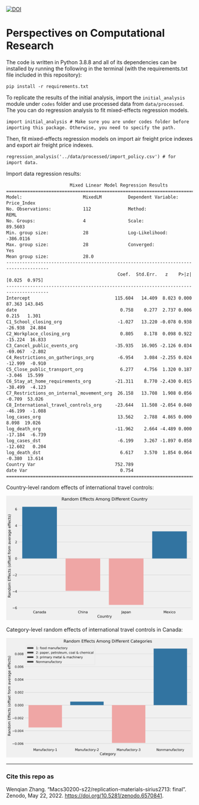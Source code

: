 [![DOI](https://zenodo.org/badge/483373544.svg)](https://zenodo.org/badge/latestdoi/483373544)

# Perspectives on Computational Research

The code is written in Python 3.8.8 and all of its dependencies can be installed by running the following in the terminal (with the requirements.txt file included in this repository):

```
pip install -r requirements.txt
```

To replicate the results of the initial analysis, import the `initial_analysis` module under `codes` folder and use processed data from `data/processed`. The you can do regression analysis to fit mixed-effects regression models.

```
import initial_analysis # Make sure you are under codes folder before importing this package. Otherwise, you need to specify the path.
```

Then, fit mixed-effects regression models on import air freight price indexes and export air freight price indexes.
```
regression_analysis('../data/processed/import_policy.csv') # for import data.
```

Import data regression results:
```
                        Mixed Linear Model Regression Results
======================================================================================
Model:                       MixedLM          Dependent Variable:          Price_Index
No. Observations:            112              Method:                      REML       
No. Groups:                  4                Scale:                       89.5603    
Min. group size:             28               Log-Likelihood:              -386.0116  
Max. group size:             28               Converged:                   Yes        
Mean group size:             28.0                                                     
--------------------------------------------------------------------------------------
                                          Coef.  Std.Err.   z    P>|z|  [0.025  0.975]
--------------------------------------------------------------------------------------
Intercept                                115.604   14.409  8.023 0.000  87.363 143.845
date                                       0.758    0.277  2.737 0.006   0.215   1.301
C1_School_closing_org                     -1.027   13.220 -0.078 0.938 -26.938  24.884
C2_Workplace_closing_org                   0.805    8.178  0.098 0.922 -15.224  16.833
C3_Cancel_public_events_org              -35.935   16.905 -2.126 0.034 -69.067  -2.802
C4_Restrictions_on_gatherings_org         -6.954    3.084 -2.255 0.024 -12.999  -0.910
C5_Close_public_transport_org              6.277    4.756  1.320 0.187  -3.046  15.599
C6_Stay_at_home_requirements_org         -21.311    8.770 -2.430 0.015 -38.499  -4.123
C7_Restrictions_on_internal_movement_org  26.158   13.708  1.908 0.056  -0.709  53.026
C8_International_travel_controls_org     -23.644   11.508 -2.054 0.040 -46.199  -1.088
log_cases_org                             13.562    2.788  4.865 0.000   8.098  19.026
log_death_org                            -11.962    2.664 -4.489 0.000 -17.184  -6.739
log_cases_dst                             -6.199    3.267 -1.897 0.058 -12.602   0.204
log_death_dst                              6.617    3.570  1.854 0.064  -0.380  13.614
Country Var                              752.789                                      
date Var                                   0.754                                      
======================================================================================
```

Country-level random effects of international travel controls:

![re_c](/images/re_viz.png)


Category-level random effects of international travel controls in Canada:

![re_ca](/images/re_viz_ca.png)

****
### Cite this repo as
Wenqian Zhang. “Macs30200-s22/replication-materials-sirius2713: final”. Zenodo, May 22, 2022. https://doi.org/10.5281/zenodo.6570841.
